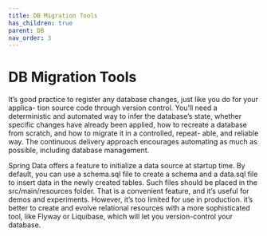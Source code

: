 ```yaml
---
title: DB Migration Tools
has_children: true
parent: DB
nav_order: 3
---
```


# DB Migration Tools
It’s good practice to register any database changes, just like you do for your applica-
tion source code through version control. You’ll need a deterministic and automated
way to infer the database’s state, whether specific changes have already been applied,
how to recreate a database from scratch, and how to migrate it in a controlled, repeat-
able, and reliable way. The continuous delivery approach encourages automating as
much as possible, including database management.

Spring Data offers a feature to initialize a data source at startup time. By default,
you can use a schema.sql file to create a schema and a data.sql file to insert data in the
newly created tables. Such files should be placed in the src/main/resources folder.
 That is a convenient feature, and it’s useful for demos and experiments. However, it’s
too limited for use in production.  it’s better to create
and evolve relational resources with a more sophisticated tool, like Flyway or Liquibase,
which will let you version-control your database. 